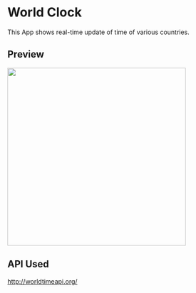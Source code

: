 # World Clock

This App shows real-time update of time of various countries.

## Preview
<img src="https://github.com/DGgrx/World-Clock-App/blob/master/Preview.gif" height="400" />

## API Used

<http://worldtimeapi.org/>





